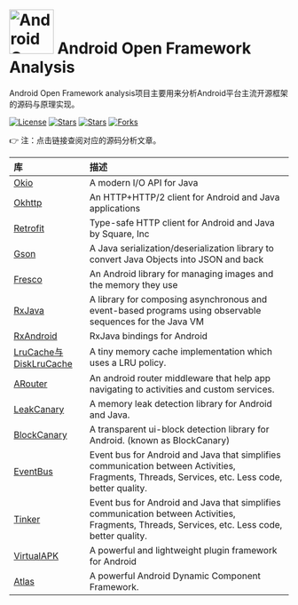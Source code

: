 # <img src="https://github.com/guoxiaoxing/android-open-framwork-analysis/raw/master/art/logo.png" alt="Android Open Framework Analysis" width="80" height="80" align="bottom"/> Android Open Framework Analysis

Android Open Framework analysis项目主要用来分析Android平台主流开源框架的源码与原理实现。

[![License](https://img.shields.io/github/license/guoxiaoxing/android-open-framwork-analysis.svg)](https://jitpack.io/#guoxiaoxing/android-open-framwork-analysis) 
[![Stars](https://img.shields.io/github/stars/guoxiaoxing/android-open-framwork-analysis.svg)](https://jitpack.io/#guoxiaoxing/android-open-framwork-analysis) 
[![Stars](https://img.shields.io/github/forks/guoxiaoxing/android-open-framwork-analysis.svg)](https://jitpack.io/#guoxiaoxing/android-open-framwork-analysis) 
[![Forks](https://img.shields.io/github/issues/guoxiaoxing/android-open-framwork-analysis.svg)](https://jitpack.io/#guoxiaoxing/android-open-framwork-analysis) 

👉 注：点击链接查阅对应的源码分析文章。

|库                                       |描述                                            |
|:----------------------------------------|:----------------------------------------------|
|[Okio](https://github.com/guoxiaoxing/android-open-framwork-analysis/blob/master/doc/Android开源框架源码鉴赏：Okio.md)|A modern I/O API for Java
|[Okhttp](https://github.com/guoxiaoxing/android-open-framwork-analysis/blob/master/doc/Android开源框架源码鉴赏：Okhttp.md)|An HTTP+HTTP/2 client for Android and Java applications
|[Retrofit](https://github.com/guoxiaoxing/android-open-framwork-analysis/blob/master/doc/Android开源框架源码鉴赏：Retrofit.md)|Type-safe HTTP client for Android and Java by Square, Inc
|[Gson](https://github.com/guoxiaoxing/android-open-framwork-analysis/blob/master/doc/Android开源框架源码鉴赏：Gson.md)|A Java serialization/deserialization library to convert Java Objects into JSON and back
|[Fresco](https://github.com/guoxiaoxing/android-open-framwork-analysis/blob/master/doc/Android开源框架源码鉴赏：Fresco.md)|An Android library for managing images and the memory they use
|[RxJava](https://github.com/guoxiaoxing/android-open-framwork-analysis/blob/master/doc/Android开源框架源码鉴赏：RxJava.md)|A library for composing asynchronous and event-based programs using observable sequences for the Java VM
|[RxAndroid](https://github.com/guoxiaoxing/android-open-framwork-analysis/blob/master/doc/Android开源框架源码鉴赏：RxAndroid.md)|RxJava bindings for Android
|[LruCache与DiskLruCache](https://github.com/guoxiaoxing/android-open-framwork-analysis/blob/master/doc/Android开源框架源码鉴赏：LruCache与DiskLruCache.md)|A tiny memory cache implementation which uses a LRU policy.
|[ARouter](https://github.com/guoxiaoxing/android-open-framwork-analysis/blob/master/doc/Android开源框架源码鉴赏：ARouter.md)|An android router middleware that help app navigating to activities and custom services.
|[LeakCanary](https://github.com/guoxiaoxing/android-open-framwork-analysis/blob/master/doc/Android开源框架源码鉴赏：LeakCanary.md)|A memory leak detection library for Android and Java.
|[BlockCanary](https://github.com/guoxiaoxing/android-open-framwork-analysis/blob/master/doc/Android开源框架源码鉴赏：BlockCanary.md)|A transparent ui-block detection library for Android. (known as BlockCanary)
|[EventBus](https://github.com/guoxiaoxing/android-open-framwork-analysis/blob/master/doc/Android开源框架源码鉴赏：EventBus.md)|Event bus for Android and Java that simplifies communication between Activities, Fragments, Threads, Services, etc. Less code, better quality. 
|[Tinker](https://github.com/guoxiaoxing/android-open-framwork-analysis/blob/master/doc/Android开源框架源码鉴赏：Tinker.md)|Event bus for Android and Java that simplifies communication between Activities, Fragments, Threads, Services, etc. Less code, better quality. 
|[VirtualAPK](https://github.com/guoxiaoxing/android-open-framwork-analysis/blob/master/doc/Android开源框架源码鉴赏：VIrtualAPK.md)|A powerful and lightweight plugin framework for Android
|[Atlas](https://github.com/guoxiaoxing/android-open-framwork-analysis/blob/master/doc/Android开源框架源码鉴赏：Atlas.md)|A powerful Android Dynamic Component Framework. 


